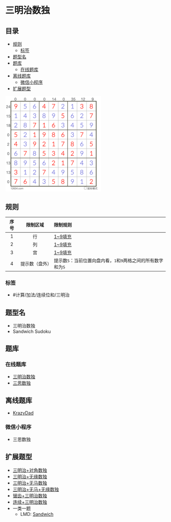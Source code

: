 # 三明治数独
<!-- START doctoc generated TOC please keep comment here to allow auto update -->
<!-- DON'T EDIT THIS SECTION, INSTEAD RE-RUN doctoc TO UPDATE -->
## 目录

- [规则](#%E8%A7%84%E5%88%99)
  - [标签](#%E6%A0%87%E7%AD%BE)
- [题型名](#%E9%A2%98%E5%9E%8B%E5%90%8D)
- [题库](#%E9%A2%98%E5%BA%93)
  - [在线题库](#%E5%9C%A8%E7%BA%BF%E9%A2%98%E5%BA%93)
- [离线题库](#%E7%A6%BB%E7%BA%BF%E9%A2%98%E5%BA%93)
  - [微信小程序](#%E5%BE%AE%E4%BF%A1%E5%B0%8F%E7%A8%8B%E5%BA%8F)
- [扩展题型](#%E6%89%A9%E5%B1%95%E9%A2%98%E5%9E%8B)

<!-- END doctoc generated TOC please keep comment here to allow auto update -->

![题](../../../../images/sudoku/三明治数独.png)

## 规则

| 序号  |  限制区域   | 限制规则                                  |
|:---:|:-------:|:--------------------------------------|
|  1  |    行    | [1~9填充]                               |
|  2  |    列    | [1~9填充]                               |
|  3  |    宫    | [1~9填充]                               |
|  4  | 提示数（盘外） | 提示数`S`：当前位置向盘内看，`1`和`9`两格之间的所有数字和为`S` |

### 标签

- #计算/加法/连续位和/三明治

## 题型名

- 三明治数独
- Sandwich Sudoku

## 题库

### 在线题库

- [三明治数独](https://cn.puzzle-sudoku.com/?size=8)
- [三思数独]

## 离线题库

- [KrazyDad]

### 微信小程序

- 三思数独

## 扩展题型

- [三明治+对角数独](../../混合类/三明治+对角数独.md)
- [三明治+无缘数独](../../混合类/三明治+无缘数独.md)
- [三明治+无马数独](../../混合类/三明治+无马数独.md)
- [三明治+无马+无缘数独](../../混合类/三明治+无马+无缘数独.md)
- [锯齿+三明治数独](../../混合类/锯齿+三明治数独.md)
- [连续+三明治数独](../../混合类/连续+三明治数独.md)
- 一类一题
  - LMD: [Sandwich](https://logic-masters.de/Raetselportal/Suche/erweitert.php?tag_id=9311)

[1~9填充]: ../../../../rules/rules.md#1to9填充

[三思数独]: https://www.12634.com/sudoku/sandwich/level5

[KrazyDad]: https://krazydad.com/play/sandwich/
